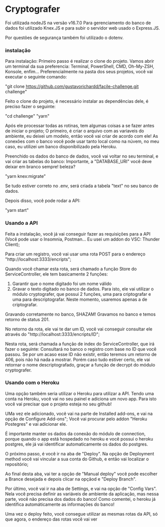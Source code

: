 # Cryptografer

Foi utilizada nodeJS na versão v16.7.0
Para gerenciamento do banco de dados foi utilizado Knex.JS e para subir o servidor web usado o Express.JS.

Por questões de segurança também foi utilizado o dotenv.

### instalação

Para instalação:
Primeiro passo é realizar o clone do projeto.
Vamos abrir um terminal da sua preferencia: Terminal, PowerShell, CMD, Oh-My-ZSH, Konsole, enfim...
Preferencialmente na pasta dos seus projetos, você vai executar o seguinte comando:

"git clone https://github.com/gustavorichardd/facile-challenge.git challenge"

Feito o clone do projeto, é necessário instalar as dependências dele, é preciso fazer o seguinte:

"cd challenge"
"yarn"

Após ele processar todas as rotinas, tem algumas coisas a se fazer antes de iniciar o projeto;
O primeiro, é criar o arquivo com as variaveis do ambiente, eu deixei um modelo, então você vai criar de acordo com ele!
As conexões com o banco você pode usar tanto local como na núvem, no meu caso, eu utilizei um banco disponibilizado pela Heroku.

Preenchido os dados do banco de dados, você vai voltar no seu terminal, e vai criar as tabelas do banco:
Importante, a "DATABASE_URI" você deve deixar em branco sempre! beleza?

"yarn knex:migrate"

Se tudo estiver correto no .env, será criada a tabela "text" no seu banco de dados.

Depois disso, você pode rodar a API:

"yarn start"

### Usando a API

Feita a instalação, você já vai conseguir fazer as requisições para a API (Você pode usar o Insomnia, Postman... Eu usei um addon do VSC: Thunder Client);

Para criar um registro, você vai usar uma rota POST para o endereço "http://localhost:3333/encripts";

Quando você chamar esta rota, será chamado a função Store do ServiceController, ele tem basicamente 2 funções:
1) Garantir que o nome digitado foi um nome válido
2) Gravar o texto digitado no banco de dados.
Para isto, ele vai utilizar o módulo cryptografer, que possui 2 funções, uma para criptografar e uma para descriptografar. Neste momento, usaremos apenas a de criptografar.

Gravando corretamente no banco, SHAZAM! Gravamos no banco e temos retorno de status 201.

No retorno da rota, ele vai te dar um ID, você vai conseguir consultar ele através do "http://localhost:3333/encripts/ID";

Nesta rota, será chamada a função de index do ServiceController, que irá fazer o seguinte:
Consultará no banco o registro com base no ID que você passou.
Se por um acaso esse ID não existir, então teremos um retorno de 406, pois não há nada a mostrar.
Porém caso tudo estiver certo, ele vai retornar o nome descriptografado, graçar a função de decrypt do módulo cryptografer.

### Usando com o Heroku

Uma opção também seria utilizar o Heroku para utilizar a API.
Tendo uma conta na Heroku, você vai no seu painel e adiciona um novo app.
Para isto você vai precisar que o projeto esteja no seu github!

UMa vez ele adicionado, você vai na parte de Installed add-ons, e vai na opção de Configure Add-ons";
Você vai procurar pelo addon "Heroku Postegres" e vai adicionar ele.

É importante manter os dados da conexão do módulo de connection, porque quando o app está hospedado no heroku e você possui o heroku postgres, ele já vai identificar automaticamente os dados do postgres.

O próximo passo, é você ir na aba de "Deploy".
Na opção de Deployment method você vai vincular a sua conta do Github, e então vai localizar o repositório;

Ao final desta aba, vai ter a opção de "Manual deploy" você pode escolher a Brance desejada e depois clicar na opçãod e "Deploy Branch".

Por último, você vai ir na aba de Settings, e vai na opção de "Config Vars".
Nela você precisa definir as variáveis de ambiente da aplicação, mas nessa parte, você não precisa dos dados do banco!
Como comentei, o heroku já identifica automáticamente as informações do banco!

Uma vez o deploy feito, você consegue utilizar as mesmas rotas da API, só que agora, o endereço das rotas você vai ver 
